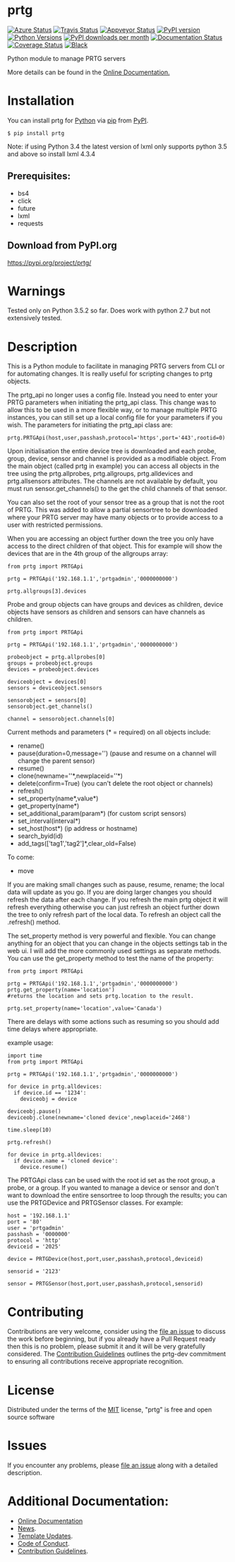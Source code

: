 # prtg

[![Azure Status](https://dev.azure.com/timgates/timgates/_apis/build/status/timgates42.prtg?branchName=master)](https://dev.azure.com/timgates/timgates/_build/latest?definitionId=14&branchName=master)
[![Travis Status](https://travis-ci.org/timgates42/prtg.svg?branch=master)](https://travis-ci.org/timgates42/prtg)
[![Appveyor Status](https://ci.appveyor.com/api/projects/status/n12n1eymr9khlmvt/branch/master?svg=true)](https://ci.appveyor.com/project/timgates42/prtg)
[![PyPI version](https://img.shields.io/pypi/v/prtg.svg)](https://pypi.org/project/prtg)
[![Python Versions](https://img.shields.io/pypi/pyversions/prtg.svg)](https://pypi.org/project/prtg)
[![PyPI downloads per month](https://img.shields.io/pypi/dm/prtg.svg)](https://pypi.org/project/prtg)
[![Documentation Status](https://readthedocs.org/projects/prtg/badge/?version=latest)](https://prtg.readthedocs.io/en/latest/?badge=latest)
[![Coverage Status](https://coveralls.io/repos/github/timgates42/prtg/badge.svg)](https://coveralls.io/github/timgates42/prtg/)
[![Black](https://camo.githubusercontent.com/28a51fe3a2c05048d8ca8ecd039d6b1619037326/68747470733a2f2f696d672e736869656c64732e696f2f62616467652f636f64652532307374796c652d626c61636b2d3030303030302e737667)](https://github.com/psf/black)

Python module to manage PRTG servers

More details can be found in the
[Online Documentation.](https://prtg.readthedocs.io/en/latest/)

# Installation

You can install prtg for
[Python](https://www.python.org/) via
[pip](https://pypi.org/project/pip/)
from [PyPI](https://pypi.org/).

```
$ pip install prtg
```

Note: if using Python 3.4 the latest version of lxml only supports python 3.5 and above so install lxml 4.3.4


## Prerequisites:
- bs4
- click
- future
- lxml
- requests


## Download from PyPI.org

https://pypi.org/project/prtg/

# Warnings

Tested only on Python 3.5.2 so far. Does work with python 2.7 but not
extensively tested. 

# Description

This is a Python module to facilitate in managing PRTG servers from CLI or for
automating changes. It is really useful for scripting changes to prtg objects.

The prtg\_api no longer uses a config file. Instead you need to enter your
PRTG parameters when initiating the prtg\_api class. This change was to allow
this to be used in a more flexible way, or to manage multiple PRTG instances,
you can still set up a local config file for your parameters if you wish. The
parameters for initiating the prtg\_api class are:

```
prtg.PRTGApi(host,user,passhash,protocol='https',port='443',rootid=0)
```

Upon initialisation the entire device tree is downloaded and each probe,
group, device, sensor and channel is provided as a modifiable object. From the
main object (called prtg in example) you can access all objects in the tree
using the prtg.allprobes, prtg.allgroups, prtg.alldevices and prtg.allsensors
attributes. The channels are not available by default, you must run
sensor.get\_channels() to the get the child channels of that sensor.

You can also set the root of your sensor tree as a group that is not the root
of PRTG. This was added to allow a partial sensortree to be downloaded where
your PRTG server may have many objects or to provide access to a user with
restricted permissions.

When you are accessing an object further down the tree you only have access to
the direct children of that object. This for example will show the devices
that are in the 4th group of the allgroups array:

```
from prtg import PRTGApi

prtg = PRTGApi('192.168.1.1','prtgadmin','0000000000')

prtg.allgroups[3].devices
```

Probe and group objects can have groups and devices as children, device
objects have sensors as children and sensors can have channels as children. 

```
from prtg import PRTGApi

prtg = PRTGApi('192.168.1.1','prtgadmin','0000000000')

probeobject = prtg.allprobes[0]
groups = probeobject.groups
devices = probeobject.devices

deviceobject = devices[0]
sensors = deviceobject.sensors

sensorobject = sensors[0]
sensorobject.get_channels()

channel = sensorobject.channels[0]
```


Current methods and parameters (\* = required) on all objects include:
- rename()
- pause(duration=0,message='') (pause and resume on a channel will change the parent sensor)  
- resume()
- clone(newname=''\*,newplaceid=''\*)
- delete(confirm=True) (you can't delete the root object or channels)
- refresh()
- set\_property(name\*,value\*)
- get\_property(name\*)
- set\_additional\_param(param\*) (for custom script sensors)
- set\_interval(interval\*)
- set\_host(host\*) (ip address or hostname)
- search\_byid(id)
- add\_tags(['tag1','tag2']\*,clear\_old=False)

To come:
- move

If you are making small changes such as pause, resume, rename; the local data
will update as you go. If you are doing larger changes you should refresh the
data after each change. If you refresh the main prtg object it will refresh
everything otherwise you can just refresh an object further down the tree to
only refresh part of the local data. To refresh an object call the .refresh()
method.

The set\_property method is very powerful and flexible. You can change anything
for an object that you can change in the objects settings tab in the web ui. I
will add the more commonly used settings as separate methods. You can use the
get\_property method to test the name of the property:

```
from prtg import PRTGApi

prtg = PRTGApi('192.168.1.1','prtgadmin','0000000000')
prtg.get_property(name='location')
#returns the location and sets prtg.location to the result.

prtg.set_property(name='location',value='Canada')
```

There are delays with some actions such as resuming so you should add time
delays where appropriate.

example usage:

```
import time
from prtg import PRTGApi

prtg = PRTGApi('192.168.1.1','prtgadmin','0000000000')

for device in prtg.alldevices:
  if device.id == '1234':
    deviceobj = device

deviceobj.pause()
deviceobj.clone(newname='cloned device',newplaceid='2468')

time.sleep(10)

prtg.refresh()

for device in prtg.alldevices:
  if device.name = 'cloned device':
    device.resume()

```

The PRTGApi class can be used with the root id set as the root group, a probe,
or a group. If you wanted to manage a device or sensor and don't want to
download the entire sensortree to loop through the results; you can use the
PRTGDevice and PRTGSensor classes. For example:

```
host = '192.168.1.1'
port = '80'
user = 'prtgadmin'
passhash = '0000000'
protocol = 'http'
deviceid = '2025'

device = PRTGDevice(host,port,user,passhash,protocol,deviceid)

sensorid = '2123'

sensor = PRTGSensor(host,port,user,passhash,protocol,sensorid)
```

# Contributing

Contributions are very welcome, consider using the
[file an issue](https://github.com/timgates42/prtg/issues)
to discuss the work before beginning, but if you already have a Pull Request
ready then this is no problem, please submit it and it will be very gratefully
considered. The [Contribution Guidelines](CONTRIBUTING.md)
outlines the prtg-dev commitment to ensuring all
contributions receive appropriate recognition.

# License


Distributed under the terms of the [MIT](http://opensource.org/licenses/MIT)
license, "prtg" is free and open source software


# Issues

If you encounter any problems, please
[file an issue](https://github.com/timgates42/prtg/issues)
along with a detailed description.

# Additional Documentation:

* [Online Documentation](https://prtg.readthedocs.io/en/latest/)
* [News](NEWS.rst).
* [Template Updates](COOKIECUTTER_UPDATES.md).
* [Code of Conduct](CODE_OF_CONDUCT.md).
* [Contribution Guidelines](CONTRIBUTING.md).
